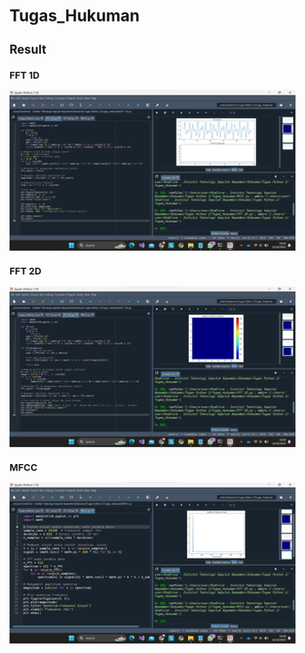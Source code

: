 # Tugas_Hukuman

## Result

### FFT 1D
![image](FFT_1D.png)

### FFT 2D
![image](FFT_2D.png)

### MFCC
![image](MFCC.png)
